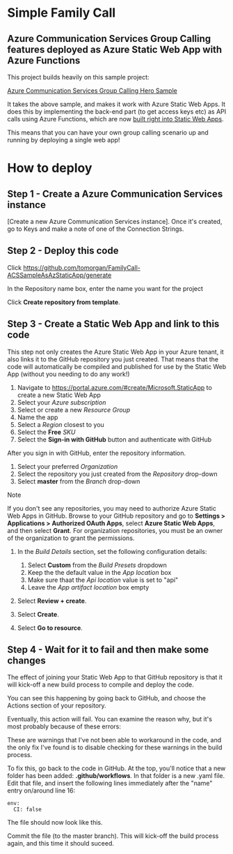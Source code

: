 # Simple Family Call

## Azure Communication Services Group Calling features deployed as Azure Static Web App with Azure Functions

This project builds heavily on this sample project:

[Azure Communication Services Group Calling Hero Sample](https://github.com/Azure-Samples/communication-services-web-calling-hero)

It takes the above sample, and makes it work with Azure Static Web Apps. It does this by implementing the back-end part (to get access keys etc) as API calls using Azure Functions, which are now [built right into Static Web Apps](https://docs.microsoft.com/en-us/azure/static-web-apps/add-api).

This means that you can have your own group calling scenario up and running by deploying a single web app!

# How to deploy

## Step 1 - Create a Azure Communication Services instance

[Create a new Azure Communication Services instance]. Once it's created, go to Keys and make a note of one of the Connection Strings.

## Step 2 - Deploy this code

Click https://github.com/tomorgan/FamilyCall-ACSSampleAsAzStaticApp/generate

In the Repository name box, enter the name you want for the project

Click __Create repository from template__.

## Step 3 - Create a Static Web App and link to this code

This step not only creates the Azure Static Web App in your Azure tenant, it also links it to the GitHub repository you just created. That means that the code will automatically be compiled and published for use by the Static Web App (without you needing to do any work!)

1. Navigate to https://portal.azure.com/#create/Microsoft.StaticApp to create a new Static Web App
1. Select your _Azure subscription_
1. Select or create a new _Resource Group_
1. Name the app       
1. Select a _Region_ closest to you
1. Select the **Free** _SKU_
1. Select the **Sign-in with GitHub** button and authenticate with GitHub

After you sign in with GitHub, enter the repository information.

1. Select your preferred _Organization_
1. Select the repository you just created from the _Repository_ drop-down
1. Select **master** from the _Branch_ drop-down

> [!NOTE]
> If you don't see any repositories, you may need to authorize Azure Static Web Apps in GitHub. Browse to your GitHub repository and go to **Settings > Applications > Authorized OAuth Apps**, select **Azure Static Web Apps**, and then select **Grant**. For organization repositories, you must be an owner of the organization to grant the permissions.

1. In the _Build Details_ section, set the following configuration details:

    1. Select **Custom** from the _Build Presets_ dropdown
    1. Keep the the default value in the _App location_ box
    1. Make sure thaat the _Api location_ value is set to "api"
    1. Leave the _App artifact location_ box empty


1. Select **Review + create**.

1. Select **Create**.

1. Select **Go to resource**.

## Step 4 - Wait for it to fail and then make some changes

The effect of joining your Static Web App to that GitHub repository is that it will kick-off a new build process to compile and deploy the code.

You can see this happening by going back to GitHub, and choose the Actions section of your repository.


Eventually, this action will fail. You can examine the reason why, but it's most probably because of these errors:

These are warnings that I've not been able to workaround in the code, and the only fix I've found is to disable checking for these warnings in the build process.

To fix this, go back to the code in GitHub. At the top, you'll notice that a new folder has been added: __.github/workflows__. In that folder is a new .yaml file. Edit that file, and insert the following lines immediately after the "name" entry on/around line 16:

````
env:
  CI: false
````

The file should now look like this.


Commit the file (to the master branch). This will kick-off the build process again, and this time it should suceed.
